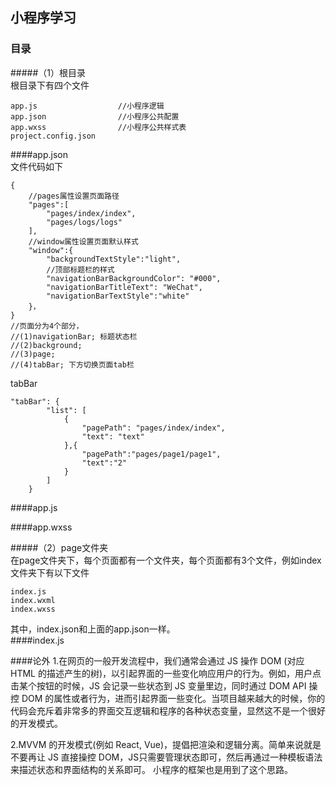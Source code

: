 ## 小程序学习  
### 目录 
#####（1）根目录  
根目录下有四个文件  

	app.js					//小程序逻辑
	app.json				//小程序公共配置
	app.wxss				//小程序公共样式表
	project.config.json

####app.json  
文件代码如下

	{
		//pages属性设置页面路径
		"pages":[						
    		"pages/index/index",
    		"pages/logs/logs"
		],
		//window属性设置页面默认样式
		"window":{
    		"backgroundTextStyle":"light",
			//顶部标题栏的样式
    		"navigationBarBackgroundColor": "#000",
    		"navigationBarTitleText": "WeChat",
			"navigationBarTextStyle":"white"
		}，	
	} 
	//页面分为4个部分，
	//(1)navigationBar; 标题状态栏
	//(2)background;
	//(3)page;
	//(4)tabBar; 下方切换页面tab栏  
tabBar
		
	"tabBar": {
	    	"list": [
				{
					"pagePath": "pages/index/index",
					"text": "text"
				},{
					"pagePath":"pages/page1/page1",
					"text":"2"
				}
			]
		}
	


####app.js  

####app.wxss  


#####（2）page文件夹  
在page文件夹下，每个页面都有一个文件夹，每个页面都有3个文件，例如index文件夹下有以下文件  
	
	index.js  
	index.wxml
	index.wxss  

其中，index.json和上面的app.json一样。  
####index.js  
	
	

####论外
1.在网页的一般开发流程中，我们通常会通过 JS 操作 DOM (对应 HTML 的描述产生的树)，以引起界面的一些变化响应用户的行为。例如，用户点击某个按钮的时候，JS 会记录一些状态到 JS 变量里边，同时通过 DOM API 操控 DOM 的属性或者行为，进而引起界面一些变化。当项目越来越大的时候，你的代码会充斥着非常多的界面交互逻辑和程序的各种状态变量，显然这不是一个很好的开发模式。  
  
2.MVVM 的开发模式(例如 React, Vue)，提倡把渲染和逻辑分离。简单来说就是不要再让 JS 直接操控 DOM，JS只需要管理状态即可，然后再通过一种模板语法来描述状态和界面结构的关系即可。 小程序的框架也是用到了这个思路。